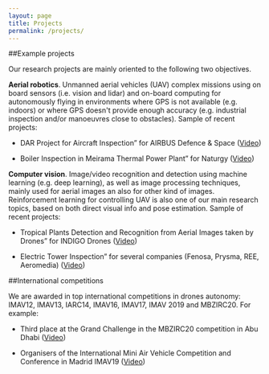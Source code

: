 ```yaml
---
layout: page
title: Projects
permalink: /projects/
---
```


##Example projects

Our research projects are mainly oriented to the following two objectives.

**Aerial robotics**. Unmanned aerial vehicles (UAV) complex missions using on board sensors (i.e. vision and lidar) and on-board computing for autonomously flying in environments where GPS is not available (e.g. indoors) or where GPS doesn't provide enough accuracy (e.g. industrial inspection and/or manoeuvres close to obstacles). Sample of recent projects:

- DAR Project for Aircraft Inspection” for AIRBUS Defence & Space ([Video](https://vimeo.com/showcase/6617361))

- Boiler Inspection in Meirama Thermal Power Plant” for Naturgy ([Video](https://vimeo.com/showcase/5782536))


**Computer vision**. Image/video recognition and detection using machine learning (e.g. deep learning), as well as image processing techniques, mainly used for aerial images an also for other kind of images. Reinforcement learning for controlling UAV is also one of our main research topics, based on both direct visual info and pose estimation. Sample of recent projects:

- Tropical Plants Detection and Recognition from Aerial Images taken by Drones” for INDIGO Drones ([Video](https://www.youtube.com/watch?v=le0PggkA_oM&feature=emb_logo))

- Electric Tower Inspection” for several companies (Fenosa, Prysma, REE, Aeromedia) ([Video](https://vimeo.com/showcase/578244))

##International competitions

We are awarded in top international competitions in drones autonomy: IMAV12, IMAV13, IARC14, IMAV16, IMAV17, IMAV 2019 and MBZIRC20. For example:

- Third place at the Grand Challenge in the MBZIRC20 competition in Abu Dhabi ([Video](https://vimeo.com/showcase/6842547))

- Organisers of the International Mini Air Vehicle Competition and Conference in Madrid IMAV19 ([Video](https://vimeo.com/showcase/6615733))



